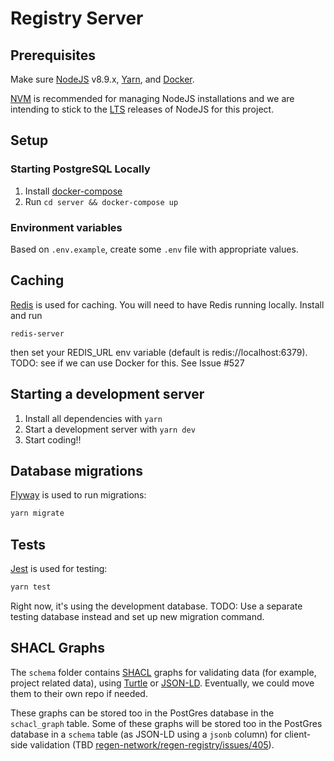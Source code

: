 # Registry Server

## Prerequisites

Make sure [NodeJS](https://nodejs.org/en/) v8.9.x, [Yarn](https://yarnpkg.com/en/), and [Docker](https://www.docker.com).

[NVM](https://github.com/creationix/nvm) is recommended for managing NodeJS installations and we
are intending to stick to the [LTS](https://github.com/creationix/nvm#long-term-support) releases
of NodeJS for this project.

## Setup

### Starting PostgreSQL Locally

1. Install [docker-compose](https://docs.docker.com/compose/install/)
2. Run `cd server && docker-compose up`

### Environment variables

Based on `.env.example`, create some `.env` file with appropriate values.

## Caching
[Redis](https://redis.io//) is used for caching.
You will need to have Redis running locally. Install and run
```
redis-server
```
then set your REDIS_URL env variable (default is redis://localhost:6379).
TODO: see if we can use Docker for this. See Issue #527

## Starting a development server

1. Install all dependencies with `yarn`
2. Start a development server with `yarn dev`
3. Start coding!!

## Database migrations

[Flyway](https://flywaydb.org) is used to run migrations:
```sh
yarn migrate
```

## Tests

[Jest](https://jestjs.io/) is used for testing:
```sh
yarn test
```

Right now, it's using the development database.
TODO: Use a separate testing database instead and set up new migration command.

## SHACL Graphs

The `schema` folder contains [SHACL](https://www.w3.org/TR/shacl/) graphs for validating data (for example, project related data), using [Turtle](https://www.w3.org/TR/turtle/) or [JSON-LD](https://json-ld.org/).
Eventually, we could move them to their own repo if needed.

These graphs can be stored too in the PostGres database in the `schacl_graph` table.
Some of these graphs will be stored too in the PostGres database in a `schema` table (as JSON-LD using a `jsonb` column) for client-side validation (TBD [regen-network/regen-registry/issues/405](https://github.com/regen-network/regen-registry/issues/405)).



